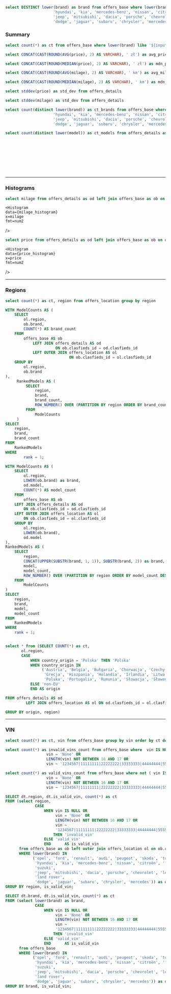 ```sql brand_list
select DISTINCT lower(brand) as brand from offers_base where lower(brand) in ('opel', 'ford', 'renault', 'audi', 'peugeot', 'skoda', 'toyota', 'volkswagen', 'bmw', 'volvo',
                     'hyundai', 'kia', 'mercedes-benz', 'nissan', 'citroën', 'fiat', 'seat', 'mazda', 'honda', 'suzuki',
                     'jeep', 'mitsubishi', 'dacia', 'porsche', 'chevrolet', 'lexus', 'alfa romeo', 'mini', 'land rover',
                     'dodge', 'jaguar', 'subaru', 'chrysler', 'mercedes')
```

### Summary
```sql total_offers
select count(*) as ct from offers_base where lower(brand) like '${inputs.brand.value}'
```
```sql avg_price
select CONCAT(CAST(ROUND(AVG(price), 2) AS VARCHAR), ' zł') as avg_price from offers_details as od left join offers_base as ob on od.clasfieds_id = ob.clasfieds_id where brand like '${inputs.brand.value}'
```
```sql median_price
select CONCAT(CAST(ROUND(MEDIAN(price), 2) AS VARCHAR), ' zł') as mdn_price from offers_details as od left join offers_base as ob on od.clasfieds_id = ob.clasfieds_id where brand like '${inputs.brand.value}'
```
```sql avg_milage
select CONCAT(CAST(ROUND(AVG(milage), 2) AS VARCHAR), ' km') as avg_milage from offers_details as od left join offers_base as ob on od.clasfieds_id = ob.clasfieds_id where brand like '${inputs.brand.value}'
```
```sql median_milage
select CONCAT(CAST(ROUND(MEDIAN(milage), 2) AS VARCHAR), ' km') as mdn_milage from offers_details as od left join offers_base as ob on od.clasfieds_id = ob.clasfieds_id where brand like '${inputs.brand.value}'
```
```sql std_dev_price
select stddev(price) as std_dev from offers_details
```
```sql std_dev_milage
select stddev(milage) as std_dev from offers_details
```
```sql count_brands
select count(distinct lower(brand)) as ct_brands from offers_base where lower(brand) IN ('opel', 'ford', 'renault', 'audi', 'peugeot', 'skoda', 'toyota', 'volkswagen', 'bmw', 'volvo',
                     'hyundai', 'kia', 'mercedes-benz', 'nissan', 'citroën', 'fiat', 'seat', 'mazda', 'honda', 'suzuki',
                     'jeep', 'mitsubishi', 'dacia', 'porsche', 'chevrolet', 'lexus', 'alfa romeo', 'mini', 'land rover',
                     'dodge', 'jaguar', 'subaru', 'chrysler', 'mercedes')
```
```sql count_models
select count(distinct lower(model)) as ct_models from offers_details as od left join offers_base as ob on od.clasfieds_id = ob.clasfieds_id  where brand like '${inputs.brand.value}'
```

<Dropdown data={brand_list} name="brand" value="brand">
    <DropdownOption value="%" valueLabel="Brands"/>
</Dropdown>
<br>
<BigValue 
  data={total_offers} 
  value=ct
  title="Ilość zebranych ogłoszeń"
/>
<br>
<BigValue 
  data={avg_price} 
  value=avg_price
  title="Przeciętna (średnia arytmetyczna) cena oferty"
/>
<BigValue 
  data={median_price} 
  value=mdn_price
  title="Przeciętna (mediana) cena oferty"
/>
<br>
<BigValue 
  data={avg_milage} 
  value=avg_milage
  title="Przeciętny (średnia arytmentyczna) przebieg"
/>
<BigValue 
  data={median_milage} 
  value=mdn_milage
  title="Przeciętny (mediana) przebieg"
/>
<br>
<BigValue 
  data={std_dev_milage} 
  value=std_dev
  title="Odchylenie standardowe dla przebiegu"
/>
<BigValue 
  data={std_dev_price} 
  value=std_dev
  title="Odchylenie standardowe dla ceny"
/>
<br>
<BigValue 
  data={count_brands} 
  value=ct_brands
  title="Ilość producentów"
/>
<br>
<BigValue 
  data={count_models} 
  value=ct_models
  title="Ilosć modeli"
/>

---
### Histograms
```sql milage_histogram
select milage from offers_details as od left join offers_base as ob on od.clasfieds_id = ob.clasfieds_id where milage < 500000 and milage is not null and brand like '${inputs.brand.value}'

```

    <Histogram
    data={milage_histogram} 
    x=milage 
    fmt=num2
/>


```sql price_histogram
select price from offers_details as od left join offers_base as ob on od.clasfieds_id = ob.clasfieds_id where price is not null and price < 400000 and brand like '${inputs.brand.value}'
```

    <Histogram
    data={price_histogram} 
    x=price 
    fmt=num2
/>

---
### Regions

```sql count_by_region
select count(*) as ct, region from offers_location group by region
```
```sql brand_popular_in_region
WITH ModelCounts AS (
    SELECT
        ol.region,
        ob.brand,
        COUNT(*) AS brand_count
    FROM
        offers_base AS ob
            LEFT JOIN offers_details AS od
                      ON ob.clasfieds_id = od.clasfieds_id
            LEFT OUTER JOIN offers_location AS ol
                            ON ob.clasfieds_id = ol.clasfieds_id
    GROUP BY
        ol.region,
        ob.brand
),
     RankedModels AS (
         SELECT
             region,
             brand,
             brand_count,
             ROW_NUMBER() OVER (PARTITION BY region ORDER BY brand_count DESC) AS rank
         FROM
             ModelCounts
     )
SELECT
    region,
    brand,
    brand_count
FROM
    RankedModels
WHERE
        rank = 1;
```
```sql model_popular_in_region
WITH ModelCounts AS (
    SELECT
        ol.region,
        LOWER(ob.brand) as brand,
        od.model,
        COUNT(*) AS model_count
    FROM
        offers_base AS ob
    LEFT JOIN offers_details AS od
        ON ob.clasfieds_id = od.clasfieds_id
    LEFT OUTER JOIN offers_location AS ol
        ON ob.clasfieds_id = ol.clasfieds_id
    GROUP BY
        ol.region,
        LOWER(ob.brand),
        od.model
),
RankedModels AS (
    SELECT
        region,
        CONCAT(UPPER(SUBSTR(brand, 1, 1)), SUBSTR(brand, 2)) as brand,
        model,
        model_count,
        ROW_NUMBER() OVER (PARTITION BY region ORDER BY model_count DESC) AS rank
    FROM
        ModelCounts
)
SELECT
    region,
    brand,
    model,
    model_count
FROM
    RankedModels
WHERE
    rank = 1;
```
<BarChart 
    data={count_by_region}
    x=region 
    y=ct 
/>
<DataTable data={brand_popular_in_region}/>
<DataTable data={model_popular_in_region}/>

```sql country_origin_region

select * from (SELECT COUNT(*) as ct,
       ol.region,
       CASE
           WHEN country_origin = 'Polska' THEN 'Polska'
           WHEN country_origin IN
                ('Austria', 'Belgia', 'Bułgaria', 'Chorwacja', 'Czechy', 'Dania', 'Estonia', 'Finlandia', 'Francja',
                 'Grecja', 'Hiszpania', 'Holandia', 'Irlandia', 'Litwa', 'Luksemburg', 'Łotwa', 'Malta', 'Niemcy',
                 'Polska', 'Portugalia', 'Rumunia', 'Słowacja', 'Słowenia', 'Szwecja', 'Węgry', 'Włochy') THEN 'EU'
           ELSE 'non-EU'
           END AS origin

FROM offers_details AS od
         LEFT JOIN offers_location AS ol ON od.clasfieds_id = ol.clasfieds_id

GROUP BY origin, region)
```
<BarChart 
    data={country_origin_region} 
    x=region 
    y=ct 
    series=origin
    type=stacked100
/>

---
### VIN

```sql vin_analysis
select count(*) as ct, vin from offers_base group by vin order by ct desc
```
<DataTable data={vin_analysis}/>


```sql invalid_vins
select count(*) as invalid_vins_count from offers_base where  vin IS NULL OR
                  vin = 'None' OR
                  LENGTH(vin) NOT BETWEEN 16 AND 17 OR
                  vin ~ '1234567|11111111|22222222|33333333|44444444|55555555|66666666|77777777|88888888|99999999|00000000|zapytaj|wysylam|kontakt|zadzwon|nrvin|astaz|error|xxxxx|vvvvv|zzzzz|yyyyy|wwwww'
```
```sql valid_vins
select count(*) as valid_vins_count from offers_base where not ( vin IS NULL OR
                  vin = 'None' OR
                  LENGTH(vin) NOT BETWEEN 16 AND 17 OR
                  vin ~ '1234567|11111111|22222222|33333333|44444444|55555555|66666666|77777777|88888888|99999999|00000000|zapytaj|wysylam|kontakt|zadzwon|nrvin|astaz|error|xxxxx|vvvvv|zzzzz|yyyyy|wwwww')
```
<BigValue 
  data={invalid_vins} 
  value=invalid_vins_count
  title="Ilość ogłoszeń zawierajacych niepoprawne numery vin"
/>
<BigValue 
  data={valid_vins} 
  value=valid_vins_count
  title="Ilość ogłoszeń zawierajacych poprawne numery vin"
/>

```sql invalid_vin_region
SELECT dt.region, dt.is_valid_vin, count(*) as ct
FROM (select region,
             CASE
                 WHEN vin IS NULL OR
                      vin = 'None' OR
                      LENGTH(vin) NOT BETWEEN 16 AND 17 OR
                      vin ~
                      '1234567|11111111|22222222|33333333|44444444|55555555|66666666|77777777|88888888|99999999|00000000|zapytaj|wysylam|kontakt|zadzwon|nrvin|astaz|error|xxxxx|vvvvv|zzzzz|yyyyy|wwwww'
                     THEN 'invalid_vin'
                 ELSE 'valid_vin'
                 END      AS is_valid_vin
      from offers_base as ob left outer join offers_location ol on ob.clasfieds_id = ol.clasfieds_id
      WHERE lower(brand) IN
            ('opel', 'ford', 'renault', 'audi', 'peugeot', 'skoda', 'toyota', 'volkswagen', 'bmw', 'volvo',
             'hyundai', 'kia', 'mercedes-benz', 'nissan', 'citroën', 'fiat', 'seat', 'mazda', 'honda',
             'suzuki',
             'jeep', 'mitsubishi', 'dacia', 'porsche', 'chevrolet', 'lexus', 'alfa romeo', 'mini',
             'land rover',
             'dodge', 'jaguar', 'subaru', 'chrysler', 'mercedes')) as dt
GROUP BY region, is_valid_vin;
```

<BarChart 
    data={invalid_vin_region} 
    x=region 
    y=ct 
    series=is_valid_vin
    type=stacked100
    swapXY=true
/>



```sql invalid_vin_brands
SELECT dt.brand, dt.is_valid_vin, count(*) as ct
FROM (select lower(brand) as brand,
             CASE
                 WHEN vin IS NULL OR
                      vin = 'None' OR
                      LENGTH(vin) NOT BETWEEN 16 AND 17 OR
                      vin ~
                      '1234567|11111111|22222222|33333333|44444444|55555555|66666666|77777777|88888888|99999999|00000000|zapytaj|wysylam|kontakt|zadzwon|nrvin|astaz|error|xxxxx|vvvvv|zzzzz|yyyyy|wwwww'
                     THEN 'invalid_vin'
                 ELSE 'valid_vin'
                 END      AS is_valid_vin
      from offers_base
      WHERE lower(brand) IN
            ('opel', 'ford', 'renault', 'audi', 'peugeot', 'skoda', 'toyota', 'volkswagen', 'bmw', 'volvo',
             'hyundai', 'kia', 'mercedes-benz', 'nissan', 'citroën', 'fiat', 'seat', 'mazda', 'honda',
             'suzuki',
             'jeep', 'mitsubishi', 'dacia', 'porsche', 'chevrolet', 'lexus', 'alfa romeo', 'mini',
             'land rover',
             'dodge', 'jaguar', 'subaru', 'chrysler', 'mercedes')) as dt
GROUP BY brand, is_valid_vin;
```

<BarChart 
    data={invalid_vin_brands} 
    x=brand 
    y=ct 
    series=is_valid_vin
    type=stacked100
    swapXY=true
/>
 
